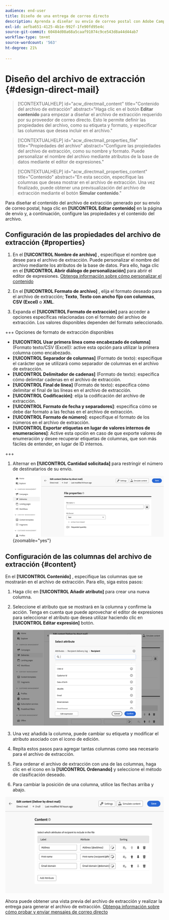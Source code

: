 ```yaml
---
audience: end-user
title: Diseño de una entrega de correo directo
description: Aprenda a diseñar su envío de correo postal con Adobe Campaign Web
exl-id: aefba651-4125-4b1e-992f-1fe90fd95e4c
source-git-commit: 60484d08a68a5caaf91074c9ce543d8a44d44ab7
workflow-type: tm+mt
source-wordcount: '563'
ht-degree: 21%

---
```


# Diseño del archivo de extracción {#design-direct-mail}

>[!CONTEXTUALHELP]
>id="acw_directmail_content"
>title="Contenido del archivo de extracción"
>abstract="Haga clic en el botón **Editar contenido** para empezar a diseñar el archivo de extracción requerido por su proveedor de correo directo. Esto le permite definir las propiedades del archivo, como su etiqueta y formato, y especificar las columnas que desea incluir en el archivo."

>[!CONTEXTUALHELP]
>id="acw_directmail_properties_file"
>title="Propiedades del archivo"
>abstract="Configure las propiedades del archivo de extracción, como su nombre y formato. Puede personalizar el nombre del archivo mediante atributos de la base de datos mediante el editor de expresiones."

>[!CONTEXTUALHELP]
>id="acw_directmail_properties_content"
>title="Contenido"
>abstract="En esta sección, especifique las columnas que desea mostrar en el archivo de extracción. Una vez finalizado, puede obtener una previsualización del archivo de extracción mediante el botón **Simular contenido**."

Para diseñar el contenido del archivo de extracción generado por su envío de correo postal, haga clic en **[!UICONTROL Editar contenido]** en la página de envío y, a continuación, configure las propiedades y el contenido del archivo.

## Configuración de las propiedades del archivo de extracción {#properties}

1. En el **[!UICONTROL Nombre de archivo]** , especifique el nombre que desee para el archivo de extracción. Puede personalizar el nombre del archivo mediante los atributos de la base de datos. Para ello, haga clic en el **[!UICONTROL Abrir diálogo de personalización]** para abrir el editor de expresiones. [Obtenga información sobre cómo personalizar el contenido](../personalization/personalize.md)

1. En el **[!UICONTROL Formato de archivo]** , elija el formato deseado para el archivo de extracción; **Texto**, **Texto con ancho fijo con columnas**, **CSV (Excel)** o **XML**.

1. Expanda el **[!UICONTROL Formato de extracción]** para acceder a opciones específicas relacionadas con el formato del archivo de extracción. Los valores disponibles dependen del formato seleccionado.

+++ Opciones de formato de extracción disponibles

   * **[!UICONTROL Usar primera línea como encabezado de columna]** (Formato texto/CSV (Excel)): active esta opción para utilizar la primera columna como encabezado.
   * **[!UICONTROL Separador de columnas]** (Formato de texto): especifique el carácter que se utilizará como separador de columnas en el archivo de extracción.
   * **[!UICONTROL Delimitador de cadenas]** (Formato de texto): especifica cómo delimitar cadenas en el archivo de extracción.
   * **[!UICONTROL Final de línea]** (Formato de texto): especifica cómo delimitar el final de las líneas en el archivo de extracción.
   * **[!UICONTROL Codificación]**: elija la codificación del archivo de extracción.
   * **[!UICONTROL Formato de fecha y separadores]**: especifica cómo se debe dar formato a las fechas en el archivo de extracción.
   * **[!UICONTROL Formato de número]**: especifique el formato de los números en el archivo de extracción.
   * **[!UICONTROL Exportar etiquetas en lugar de valores internos de enumeraciones]**: Active esta opción en caso de que exporte valores de enumeración y desee recuperar etiquetas de columnas, que son más fáciles de entender, en lugar de ID internos.

+++

1. Alternar en **[!UICONTROL Cantidad solicitada]** para restringir el número de destinatarios de su envío.

   ![](assets/dm-content-details.png){zoomable="yes"}

## Configuración de las columnas del archivo de extracción {#content}

En el **[!UICONTROL Contenido]** , especifique las columnas que se mostrarán en el archivo de extracción. Para ello, siga estos pasos:

1. Haga clic en **[!UICONTROL Añadir atributo]** para crear una nueva columna.
1. Seleccione el atributo que se mostrará en la columna y confirme la acción. Tenga en cuenta que puede aprovechar el editor de expresiones para seleccionar el atributo que desea utilizar haciendo clic en **[!UICONTROL Editar expresión]** botón.

   ![](assets/dm-add-attribute.png)

1. Una vez añadida la columna, puede cambiar su etiqueta y modificar el atributo asociado con el icono de edición.
1. Repita estos pasos para agregar tantas columnas como sea necesario para el archivo de extracción.
1. Para ordenar el archivo de extracción con una de las columnas, haga clic en el icono en la **[!UICONTROL Ordenando]** y seleccione el método de clasificación deseado.
1. Para cambiar la posición de una columna, utilice las flechas arriba y abajo.

![](assets/dm-content-attributes.png)

Ahora puede obtener una vista previa del archivo de extracción y realizar la entrega para generar el archivo de extracción. [Obtenga información sobre cómo probar y enviar mensajes de correo directo](send-direct-mail.md)
